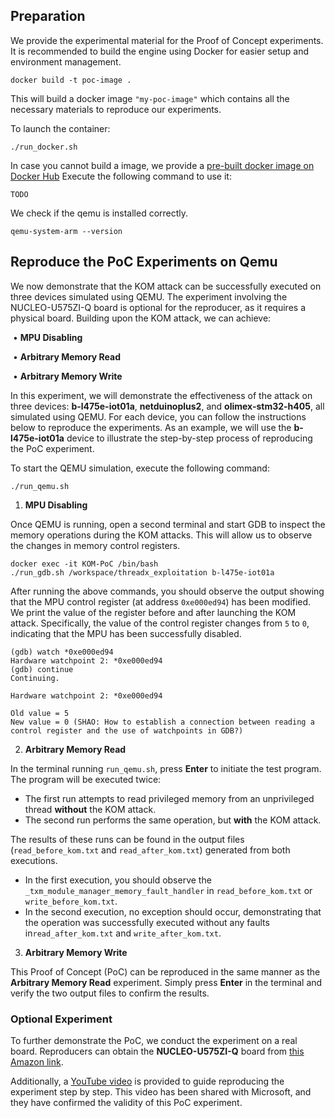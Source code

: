 ## Preparation

We provide the experimental material for the Proof of Concept experiments. It is recommended to build the engine using Docker for easier setup and environment management. 

```
docker build -t poc-image .
```

This will build a docker image `"my-poc-image"` which contains all the necessary materials to reproduce our experiments.

To launch the container:

```
./run_docker.sh
```

In case you cannot build a image, we provide a [pre-built docker image on Docker Hub](TODO) Execute the following command to use it:

```
TODO
```

We check if the qemu is installed correctly.

```
qemu-system-arm --version
```

## Reproduce the PoC Experiments on Qemu

We now demonstrate that the KOM attack can be successfully executed on three devices simulated using QEMU. The experiment involving the NUCLEO-U575ZI-Q board is optional for the reproducer, as it requires a physical board. Building upon the KOM attack, we can achieve:

​	•	**MPU Disabling**

​	•	**Arbitrary Memory Read**

​	•	**Arbitrary Memory Write**

In this experiment, we will demonstrate the effectiveness of the attack on three devices: **b-l475e-iot01a**, **netduinoplus2**, and **olimex-stm32-h405**, all simulated using QEMU. For each device, you can follow the instructions below to reproduce the experiments. As an example, we will use the **b-l475e-iot01a** device to illustrate the step-by-step process of reproducing the PoC experiment.

To start the QEMU simulation, execute the following command:

```shell
./run_qemu.sh
```

1. **MPU Disabling**

Once QEMU is running, open a second terminal and start GDB to inspect the memory operations during the KOM attacks. This will allow us to observe the changes in memory control registers.

```shell
docker exec -it KOM-PoC /bin/bash
./run_gdb.sh /workspace/threadx_exploitation b-l475e-iot01a
```

After running the above commands, you should observe the output showing that the MPU control register (at address `0xe000ed94`) has been modified. We print the value of the register before and after launching the KOM attack. Specifically, the value of the control register changes from `5` to `0`, indicating that the MPU has been successfully disabled.

```
(gdb) watch *0xe000ed94
Hardware watchpoint 2: *0xe000ed94
(gdb) continue
Continuing.

Hardware watchpoint 2: *0xe000ed94

Old value = 5
New value = 0 (SHAO: How to establish a connection between reading a control register and the use of watchpoints in GDB?)
```

2. **Arbitrary Memory Read**

In the terminal running `run_qemu.sh`, press **Enter** to initiate the test program. The program will be executed twice:

- The first run attempts to read privileged memory from an unprivileged thread **without** the KOM attack.
- The second run performs the same operation, but **with** the KOM attack.

The results of these runs can be found in the output files (`read_before_kom.txt` and `read_after_kom.txt`) generated from both executions.

- In the first execution, you should observe the `_txm_module_manager_memory_fault_handler` in `read_before_kom.txt` or `write_before_kom.txt`.
- In the second execution, no exception should occur, demonstrating that the operation was successfully executed without any faults in`read_after_kom.txt` and `write_after_kom.txt`.

3. **Arbitrary Memory Write**

This Proof of Concept (PoC) can be reproduced in the same manner as the **Arbitrary Memory Read** experiment. Simply press **Enter** in the terminal and verify the two output files to confirm the results.

### Optional Experiment

To further demonstrate the PoC, we conduct the experiment on a real board. Reproducers can obtain the **NUCLEO-U575ZI-Q** board from [this Amazon link](https://www.amazon.in/Robotism-NUCLEO-U575ZI-Q-Development-board/dp/B0BD1LTSSD).

Additionally, a [YouTube video](https://youtu.be/dr2qib8wsiA) is provided to guide reproducing the experiment step by step. This video has been shared with Microsoft, and they have confirmed the validity of this PoC experiment.





